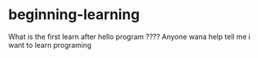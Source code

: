# beginning-learning
What is the first learn after hello program ????
 Anyone wana help tell me i want to learn programing
